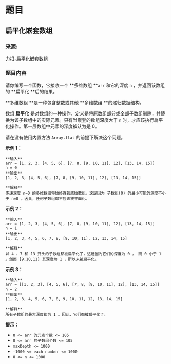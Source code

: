 # 题目

## 扁平化嵌套数组

### 来源:

[力扣-扁平化嵌套数组](https://leetcode.cn/problems/flatten-deeply-nested-array/)

### 题目内容

请你编写一个函数，它接收一个  **多维数组  **`arr` 和它的深度 `n` ，并返回该数组的  **扁平化  **后的结果。

**多维数组  **是一种包含整数或其他  **多维数组  **的递归数据结构。

数组 **扁平化** 是对数组的一种操作，定义是将原数组部分或全部子数组删除，并替换为该子数组中的实际元素。只有当嵌套的数组深度大于 `n`
时，才应该执行扁平化操作。第一层数组中元素的深度被认为是 0。

请在没有使用内置方法 `Array.flat` 的前提下解决这个问题。



**示例 1：**

    
    
    **输入**
    arr = [1, 2, 3, [4, 5, 6], [7, 8, [9, 10, 11], 12], [13, 14, 15]]
    n = 0
    **输出**
    [1, 2, 3, [4, 5, 6], [7, 8, [9, 10, 11], 12], [13, 14, 15]]
    
    **解释**
    传递深度 n=0 的多维数组将始终得到原始数组。这是因为 子数组(0) 的最小可能的深度不小于 n=0 。因此，任何子数组都不应该被平面化。
    

**示例 2：**

    
    
    **输入**
    arr = [1, 2, 3, [4, 5, 6], [7, 8, [9, 10, 11], 12], [13, 14, 15]]
    n = 1
    **输出**
    [1, 2, 3, 4, 5, 6, 7, 8, [9, 10, 11], 12, 13, 14, 15]
    
    **解释**
    以 4 、7 和 13 开头的子数组都被扁平化了，这是因为它们的深度为 0 ， 而 0 小于 1 。然而 [9,10,11] 其深度为 1 ，所以未被扁平化。

**示例 3：**

    
    
    **输入**
    arr = [[1, 2, 3], [4, 5, 6], [7, 8, [9, 10, 11], 12], [13, 14, 15]]
    n = 2
    **输出**
    [1, 2, 3, 4, 5, 6, 7, 8, 9, 10, 11, 12, 13, 14, 15]
    
    **解释**
    所有子数组的最大深度都为 1 。因此，它们都被扁平化了。



**提示：**

  * `0 <= arr 的元素个数 <= 105`
  * `0 <= arr 的子数组个数 <= 105`
  * `maxDepth <= 1000`
  * `-1000 <= each number <= 1000`
  * `0 <= n <= 1000`

